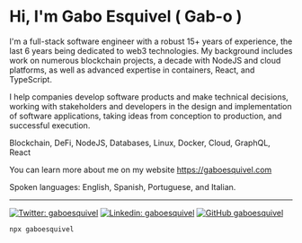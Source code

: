 # Hi, I'm Gabo Esquivel ( Gab-o )

I'm a full-stack software engineer with a robust 15+ years of experience, the last 6 years being dedicated to web3 technologies. My background includes work on numerous blockchain projects, a decade with NodeJS and cloud platforms, as well as advanced expertise in containers, React, and TypeScript.

I help companies develop software products and make technical decisions, working with stakeholders and developers in the design and implementation of software applications, taking ideas from conception to production, and successful execution.

Blockchain, DeFi, NodeJS, Databases, Linux, Docker, Cloud, GraphQL, React

You can learn more about me on my website https://gaboesquivel.com

Spoken languages: English, Spanish, Portuguese, and Italian.


------


[![Twitter: gaboesquivel](https://img.shields.io/twitter/follow/gaboesquivel?style=social)](https://twitter.com/gaboesquivel)
[![Linkedin: gaboesquivel](https://img.shields.io/badge/-gaboesquivel-blue?style=flat-square&logo=Linkedin&logoColor=white&link=https://www.linkedin.com/in/gaboesquivel/)](https://www.linkedin.com/in/gaboesquivel/)
[![GitHub gaboesquivel](https://img.shields.io/github/followers/gaboesquivel?label=follow&style=social)](https://github.com/gaboesquivel)

```bash
npx gaboesquivel
```
